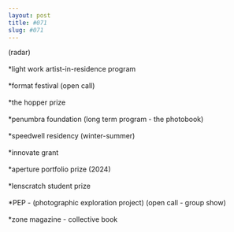```yaml
---
layout: post
title: #071
slug: #071
---
```


<p class="description" style="text-align: justify;">
(radar)
<br>
  <br>
*light work artist-in-residence program
<br>
  <br>
*format festival (open call)
<br>
  <br>
*the hopper prize 
<br>
  <br>
*penumbra foundation (long term program - the photobook)
<br>
  <br>
*speedwell residency (winter-summer)
<br>
  <br>
*innovate grant 
<br>
  <br>
*aperture portfolio prize (2024)
<br>
  <br>
*lenscratch student prize 
<br>
  <br>
*PEP - (photographic exploration project) (open call - group show)
<br>
  <br>
*zone magazine - collective book
<br>
  <br>
